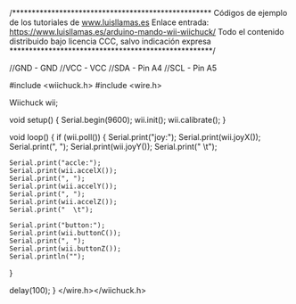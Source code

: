 /***************************************************
Códigos de ejemplo de los tutoriales de www.luisllamas.es
Enlace entrada: https://www.luisllamas.es/arduino-mando-wii-wiichuck/
Todo el contenido distribuido bajo licencia CCC, salvo indicación expresa
****************************************************/

//GND - GND
//VCC - VCC
//SDA - Pin A4
//SCL - Pin A5

#include <wiichuck.h>
#include <wire.h>

Wiichuck wii;

void setup() {
  Serial.begin(9600);
  wii.init(); 
  wii.calibrate();
}

void loop() {
  if (wii.poll()) {
    Serial.print("joy:");
    Serial.print(wii.joyX());
    Serial.print(", ");
    Serial.print(wii.joyY());
    Serial.print("  \t");
    
    Serial.print("accle:");
    Serial.print(wii.accelX());
    Serial.print(", ");
    Serial.print(wii.accelY());
    Serial.print(", ");
    Serial.print(wii.accelZ());
    Serial.print("  \t");
    
    Serial.print("button:");
    Serial.print(wii.buttonC());
    Serial.print(", ");
    Serial.print(wii.buttonZ());
    Serial.println("");
  }
  
  delay(100);
}
</wire.h></wiichuck.h>